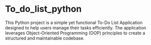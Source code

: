 # To_do_list_python
This Python project is a simple yet functional To-Do List Application designed to help users manage their tasks efficiently. The application leverages Object-Oriented Programming (OOP) principles to create a structured and maintainable codebase.

